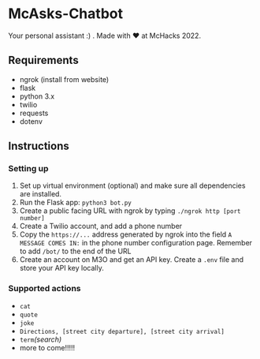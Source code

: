 # McAsks-Chatbot

Your personal assistant :) . Made with ❤️ at McHacks 2022.

## Requirements

- ngrok (install from website)
- flask
- python 3.x
- twilio
- requests
- dotenv

## Instructions

### Setting up

1. Set up virtual environment (optional) and make sure all dependencies are installed.
2. Run the Flask app: `python3 bot.py`
3. Create a public facing URL with ngrok by typing `./ngrok http [port number]`
4. Create a Twilio account, and add a phone number
5. Copy the `https://...` address generated by ngrok into the field `A MESSAGE COMES IN:` in the phone number configuration page. Remember to add `/bot/` to the end of the URL
6. Create an account on M3O and get an API key. Create a `.env` file and store your API key locally.

### Supported actions

- `cat`
- `quote`
- `joke`
- `Directions, [street city departure], [street city arrival]`
- `term`_(search)_
- more to come!!!!!
